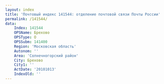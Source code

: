 ```yaml
---
layout: index
title: 'Почтовый индекс 141544: отделение почтовой связи Почты России'
permalink: /141544/
data:
    Index: 141544
    OPSName: Брехово
    OPSType: О
    OPSSubm: 141400
    Region: 'Московская область'
    Autonom: ''
    Area: 'Солнечногорский район'
    City: Брехово
    City1: ''
    ActDate: '20101013'
    IndexOld: ''
---
```

